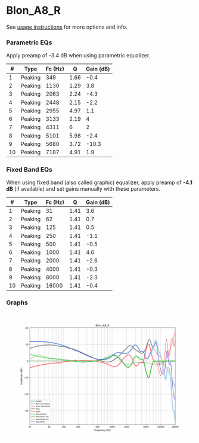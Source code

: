# Blon_A8_R
See [usage instructions](https://github.com/jaakkopasanen/AutoEq#usage) for more options and info.

### Parametric EQs
Apply preamp of -3.4 dB when using parametric equalizer.

|   # | Type    |   Fc (Hz) |    Q |   Gain (dB) |
|-----|---------|-----------|------|-------------|
|   1 | Peaking |       349 | 1.66 |        -0.4 |
|   2 | Peaking |      1130 | 1.29 |         3.8 |
|   3 | Peaking |      2063 | 2.24 |        -4.3 |
|   4 | Peaking |      2448 | 2.15 |        -2.2 |
|   5 | Peaking |      2955 | 4.97 |         1.1 |
|   6 | Peaking |      3133 | 2.19 |         4   |
|   7 | Peaking |      4311 | 6    |         2   |
|   8 | Peaking |      5101 | 5.98 |        -2.4 |
|   9 | Peaking |      5680 | 3.72 |       -10.3 |
|  10 | Peaking |      7187 | 4.91 |         1.9 |

### Fixed Band EQs
When using fixed band (also called graphic) equalizer, apply preamp of **-4.1 dB** (if available) and set gains manually with these parameters.

|   # | Type    |   Fc (Hz) |    Q |   Gain (dB) |
|-----|---------|-----------|------|-------------|
|   1 | Peaking |        31 | 1.41 |         3.6 |
|   2 | Peaking |        62 | 1.41 |         0.7 |
|   3 | Peaking |       125 | 1.41 |         0.5 |
|   4 | Peaking |       250 | 1.41 |        -1.1 |
|   5 | Peaking |       500 | 1.41 |        -0.5 |
|   6 | Peaking |      1000 | 1.41 |         4.6 |
|   7 | Peaking |      2000 | 1.41 |        -2.6 |
|   8 | Peaking |      4000 | 1.41 |        -0.3 |
|   9 | Peaking |      8000 | 1.41 |        -2.3 |
|  10 | Peaking |     16000 | 1.41 |        -0.4 |

### Graphs
![](./Blon_A8_R.png)
